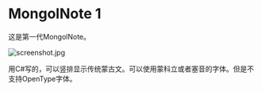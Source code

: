 # MongolNote 1

这是第一代MongolNote。

![screenshot.jpg](https://user-images.githubusercontent.com/2179397/31111659-61fd78ba-a84a-11e7-8543-2ae4d6fbb3d2.jpg)

用C#写的，可以竖排显示传统蒙古文。可以使用蒙科立或者塞音的字体。但是不支持OpenType字体。
